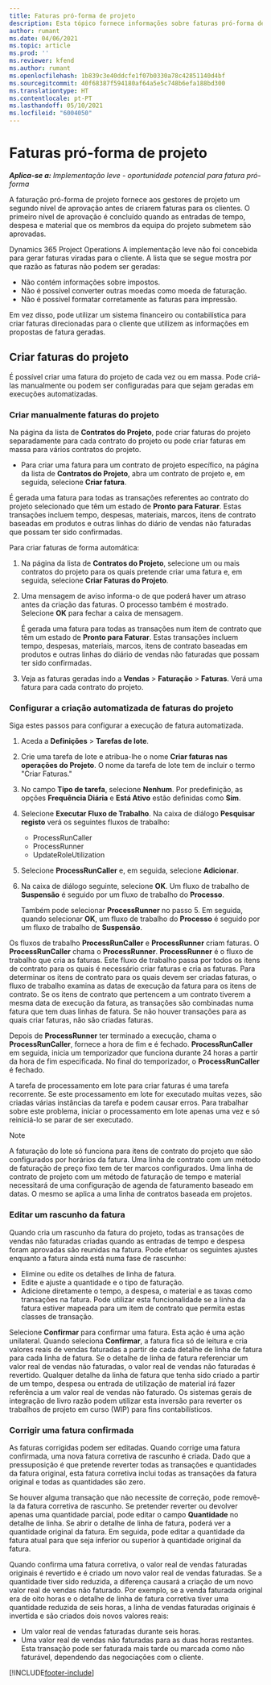 ```yaml
---
title: Faturas pró-forma de projeto
description: Esta tópico fornece informações sobre faturas pró-forma de projetos no Project Operations.
author: rumant
ms.date: 04/06/2021
ms.topic: article
ms.prod: ''
ms.reviewer: kfend
ms.author: rumant
ms.openlocfilehash: 1b839c3e40ddcfe1f07b0330a78c42851140d4bf
ms.sourcegitcommit: 40f68387f594180af64a5e5c748b6efa188bd300
ms.translationtype: HT
ms.contentlocale: pt-PT
ms.lasthandoff: 05/10/2021
ms.locfileid: "6004050"
---
```

# <a name="proforma-project-pnvoices"></a>Faturas pró-forma de projeto

_**Aplica-se a:** Implementação leve - oportunidade potencial para fatura pró-forma_

A faturação pró-forma de projeto fornece aos gestores de projeto um segundo nível de aprovação antes de criarem faturas para os clientes. O primeiro nível de aprovação é concluído quando as entradas de tempo, despesa e material que os membros da equipa do projeto submetem são aprovadas.

Dynamics 365 Project Operations A implementação leve não foi concebida para gerar faturas viradas para o cliente. A lista que se segue mostra por que razão as faturas não podem ser geradas:

- Não contém informações sobre impostos.
- Não é possível converter outras moedas como moeda de faturação.
- Não é possível formatar corretamente as faturas para impressão.

Em vez disso, pode utilizar um sistema financeiro ou contabilística para criar faturas direcionadas para o cliente que utilizem as informações em propostas de fatura geradas.

## <a name="creating-project-invoices"></a>Criar faturas do projeto

É possível criar uma fatura do projeto de cada vez ou em massa. Pode criá-las manualmente ou podem ser configuradas para que sejam geradas em execuções automatizadas.

### <a name="manually-create-project-invoices"></a>Criar manualmente faturas do projeto 

Na página da lista de **Contratos do Projeto**, pode criar faturas do projeto separadamente para cada contrato do projeto ou pode criar faturas em massa para vários contratos do projeto.

   - Para criar uma fatura para um contrato de projeto específico, na página da lista de **Contratos do Projeto**, abra um contrato de projeto e, em seguida, selecione **Criar fatura**.

   É gerada uma fatura para todas as transações referentes ao contrato do projeto selecionado que têm um estado de **Pronto para Faturar**. Estas transações incluem tempo, despesas, materiais, marcos, itens de contrato baseadas em produtos e outras linhas do diário de vendas não faturadas que possam ter sido confirmadas.

Para criar faturas de forma automática:

1. Na página da lista de **Contratos do Projeto**, selecione um ou mais contratos do projeto para os quais pretende criar uma fatura e, em seguida, selecione **Criar Faturas do Projeto**.
2. Uma mensagem de aviso informa-o de que poderá haver um atraso antes da criação das faturas. O processo também é mostrado. Selecione **OK** para fechar a caixa de mensagem.

   É gerada uma fatura para todas as transações num item de contrato que têm um estado de **Pronto para Faturar**. Estas transações incluem tempo, despesas, materiais, marcos, itens de contrato baseadas em produtos e outras linhas do diário de vendas não faturadas que possam ter sido confirmadas.

3. Veja as faturas geradas indo a **Vendas** \> **Faturação** \> **Faturas**. Verá uma fatura para cada contrato do projeto.

### <a name="set-up-automated-creation-of-project-invoices"></a>Configurar a criação automatizada de faturas do projeto 

Siga estes passos para configurar a execução de fatura automatizada.

1. Aceda a **Definições** \> **Tarefas de lote**.
2. Crie uma tarefa de lote e atribua-lhe o nome **Criar faturas nas operações do Projeto**. O nome da tarefa de lote tem de incluir o termo "Criar Faturas."
3. No campo **Tipo de tarefa**, selecione **Nenhum**. Por predefinição, as opções **Frequência Diária** e **Está Ativo** estão definidas como **Sim**.
4. Selecione **Executar Fluxo de Trabalho**. Na caixa de diálogo **Pesquisar registo** verá os seguintes fluxos de trabalho:

    - ProcessRunCaller
    - ProcessRunner
    - UpdateRoleUtilization

5. Selecione **ProcessRunCaller** e, em seguida, selecione **Adicionar**.
6. Na caixa de diálogo seguinte, selecione **OK**. Um fluxo de trabalho de **Suspensão** é seguido por um fluxo de trabalho do **Processo**.

    Também pode selecionar **ProcessRunner** no passo 5. Em seguida, quando selecionar **OK**, um fluxo de trabalho do **Processo** é seguido por um fluxo de trabalho de **Suspensão**.

Os fluxos de trabalho **ProcessRunCaller** e **ProcessRunner** criam faturas. O **ProcessRunCaller** chama o **ProcessRunner**. **ProcessRunner** é o fluxo de trabalho que cria as faturas. Este fluxo de trabalho passa por todos os itens de contrato para os quais é necessário criar faturas e cria as faturas. Para determinar os itens de contrato para os quais devem ser criadas faturas, o fluxo de trabalho examina as datas de execução da fatura para os itens de contrato. Se os itens de contrato que pertencem a um contrato tiverem a mesma data de execução da fatura, as transações são combinadas numa fatura que tem duas linhas de fatura. Se não houver transações para as quais criar faturas, não são criadas faturas.

Depois de **ProcessRunner** ter terminado a execução, chama o **ProcessRunCaller**, fornece a hora de fim e é fechado. **ProcessRunCaller** em seguida, inicia um temporizador que funciona durante 24 horas a partir da hora de fim especificada. No final do temporizador, o **ProcessRunCaller** é fechado.

A tarefa de processamento em lote para criar faturas é uma tarefa recorrente. Se este processamento em lote for executado muitas vezes, são criadas várias instâncias da tarefa e podem causar erros. Para trabalhar sobre este problema, iniciar o processamento em lote apenas uma vez e só reiniciá-lo se parar de ser executado.

> [!NOTE]
> A faturação do lote só funciona para itens de contrato do projeto que são configurados por horários da fatura. Uma linha de contrato com um método de faturação de preço fixo tem de ter marcos configurados. Uma linha de contrato de projeto com um método de faturação de tempo e material necessitará de uma configuração de agenda de faturamento baseado em datas. O mesmo se aplica a uma linha de contratos baseada em projetos.      
 
### <a name="edit-a-draft-invoice"></a>Editar um rascunho da fatura

Quando cria um rascunho da fatura do projeto, todas as transações de vendas não faturadas criadas quando as entradas de tempo e despesa foram aprovadas são reunidas na fatura. Pode efetuar os seguintes ajustes enquanto a fatura ainda está numa fase de rascunho:

- Elimine ou edite os detalhes de linha de fatura.
- Edite e ajuste a quantidade e o tipo de faturação.
- Adicione diretamente o tempo, a despesa, o material e as taxas como transações na fatura. Pode utilizar esta funcionalidade se a linha da fatura estiver mapeada para um item de contrato que permita estas classes de transação.

Selecione **Confirmar** para confirmar uma fatura. Esta ação é uma ação unilateral. Quando seleciona **Confirmar**, a fatura fica só de leitura e cria valores reais de vendas faturadas a partir de cada detalhe de linha de fatura para cada linha de fatura. Se o detalhe de linha de fatura referenciar um valor real de vendas não faturadas, o valor real de vendas não faturadas é revertido. Qualquer detalhe da linha de fatura que tenha sido criado a partir de um tempo, despesa ou entrada de utilização de material irá fazer referência a um valor real de vendas não faturado. Os sistemas gerais de integração de livro razão podem utilizar esta inversão para reverter os trabalhos de projeto em curso (WIP) para fins contabilísticos.

### <a name="correct-a-confirmed-invoice"></a>Corrigir uma fatura confirmada

As faturas corrigidas podem ser editadas. Quando corrige uma fatura confirmada, uma nova fatura corretiva de rascunho é criada. Dado que a pressuposição é que pretende reverter todas as transações e quantidades da fatura original, esta fatura corretiva inclui todas as transações da fatura original e todas as quantidades são zero.

Se houver alguma transação que não necessite de correção, pode removê-la da fatura corretiva de rascunho. Se pretender reverter ou devolver apenas uma quantidade parcial, pode editar o campo **Quantidade** no detalhe de linha. Se abrir o detalhe de linha de fatura, poderá ver a quantidade original da fatura. Em seguida, pode editar a quantidade da fatura atual para que seja inferior ou superior à quantidade original da fatura.

Quando confirma uma fatura corretiva, o valor real de vendas faturadas originais é revertido e é criado um novo valor real de vendas faturadas. Se a quantidade tiver sido reduzida, a diferença causará a criação de um novo valor real de vendas não faturado. Por exemplo, se a venda faturada original era de oito horas e o detalhe de linha de fatura corretiva tiver uma quantidade reduzida de seis horas, a linha de vendas faturadas originais é invertida e são criados dois novos valores reais:

- Um valor real de vendas faturadas durante seis horas.
- Uma valor real de vendas não faturadas para as duas horas restantes. Esta transação pode ser faturada mais tarde ou marcada como não faturável, dependendo das negociações com o cliente.



[!INCLUDE[footer-include](../../includes/footer-banner.md)]
